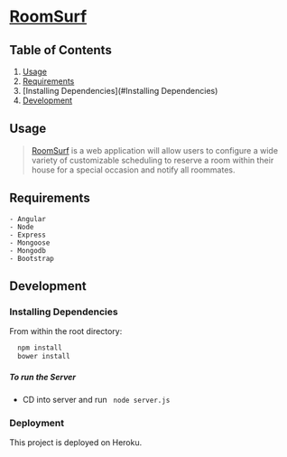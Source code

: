 # [RoomSurf]()

## Table of Contents

1. [Usage](#Usage)
1. [Requirements](#Requirements)
1. [Installing Dependencies](#Installing Dependencies)
1. [Development](#Development)

## Usage

> [RoomSurf]() is a web application will allow users to configure a wide variety of customizable scheduling to reserve a room within their house for a special occasion and notify all roommates.

## Requirements

	- Angular
	- Node
	- Express
	- Mongoose
	- Mongodb
	- Bootstrap

## Development

### Installing Dependencies

From within the root directory:

```sh
  npm install
  bower install
```
##### To run the Server

- CD into server and run ``` node server.js```

### Deployment

This project is deployed on Heroku.